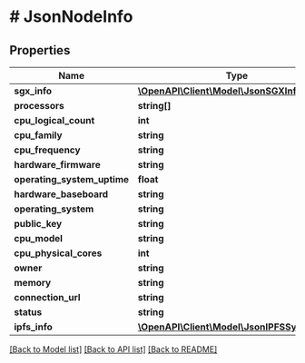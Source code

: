 # # JsonNodeInfo

## Properties

Name | Type | Description | Notes
------------ | ------------- | ------------- | -------------
**sgx_info** | [**\OpenAPI\Client\Model\JsonSGXInfo**](JsonSGXInfo.md) |  | [optional]
**processors** | **string[]** |  | [optional]
**cpu_logical_count** | **int** |  | [optional]
**cpu_family** | **string** |  | [optional]
**cpu_frequency** | **string** |  | [optional]
**hardware_firmware** | **string** |  | [optional]
**operating_system_uptime** | **float** |  | [optional]
**hardware_baseboard** | **string** |  | [optional]
**operating_system** | **string** |  | [optional]
**public_key** | **string** |  | [optional]
**cpu_model** | **string** |  | [optional]
**cpu_physical_cores** | **int** |  | [optional]
**owner** | **string** |  | [optional]
**memory** | **string** |  | [optional]
**connection_url** | **string** |  | [optional]
**status** | **string** |  | [optional]
**ipfs_info** | [**\OpenAPI\Client\Model\JsonIPFSSystemInfo**](JsonIPFSSystemInfo.md) |  | [optional]

[[Back to Model list]](../../README.md#models) [[Back to API list]](../../README.md#endpoints) [[Back to README]](../../README.md)
